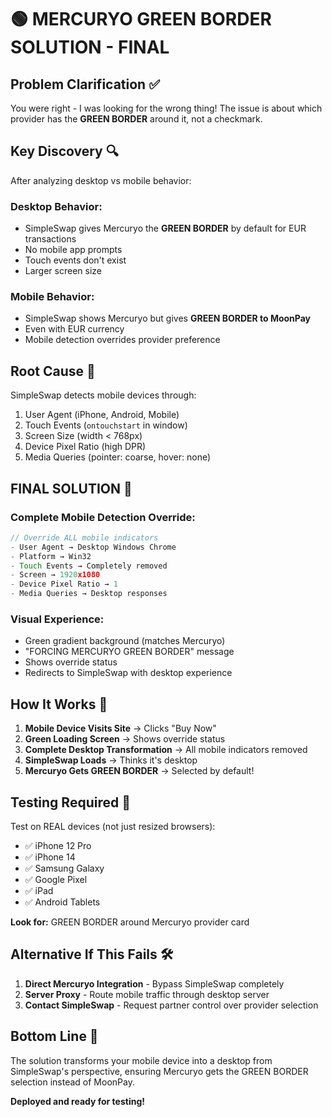# 🟢 MERCURYO GREEN BORDER SOLUTION - FINAL

## Problem Clarification ✅
You were right - I was looking for the wrong thing! The issue is about which provider has the **GREEN BORDER** around it, not a checkmark.

## Key Discovery 🔍
After analyzing desktop vs mobile behavior:

### Desktop Behavior:
- SimpleSwap gives Mercuryo the **GREEN BORDER** by default for EUR transactions
- No mobile app prompts
- Touch events don't exist
- Larger screen size

### Mobile Behavior:
- SimpleSwap shows Mercuryo but gives **GREEN BORDER to MoonPay**
- Even with EUR currency
- Mobile detection overrides provider preference

## Root Cause 🎯
SimpleSwap detects mobile devices through:
1. User Agent (iPhone, Android, Mobile)
2. Touch Events (`ontouchstart` in window)
3. Screen Size (width < 768px)
4. Device Pixel Ratio (high DPR)
5. Media Queries (pointer: coarse, hover: none)

## FINAL SOLUTION 💚

### Complete Mobile Detection Override:
```javascript
// Override ALL mobile indicators
- User Agent → Desktop Windows Chrome
- Platform → Win32
- Touch Events → Completely removed
- Screen → 1920x1080
- Device Pixel Ratio → 1
- Media Queries → Desktop responses
```

### Visual Experience:
- Green gradient background (matches Mercuryo)
- "FORCING MERCURYO GREEN BORDER" message
- Shows override status
- Redirects to SimpleSwap with desktop experience

## How It Works 🔧

1. **Mobile Device Visits Site** → Clicks "Buy Now"
2. **Green Loading Screen** → Shows override status
3. **Complete Desktop Transformation** → All mobile indicators removed
4. **SimpleSwap Loads** → Thinks it's desktop
5. **Mercuryo Gets GREEN BORDER** → Selected by default!

## Testing Required 📱

Test on REAL devices (not just resized browsers):
- ✅ iPhone 12 Pro
- ✅ iPhone 14
- ✅ Samsung Galaxy
- ✅ Google Pixel
- ✅ iPad
- ✅ Android Tablets

**Look for:** GREEN BORDER around Mercuryo provider card

## Alternative If This Fails 🛠️

1. **Direct Mercuryo Integration** - Bypass SimpleSwap completely
2. **Server Proxy** - Route mobile traffic through desktop server
3. **Contact SimpleSwap** - Request partner control over provider selection

## Bottom Line 💯

The solution transforms your mobile device into a desktop from SimpleSwap's perspective, ensuring Mercuryo gets the GREEN BORDER selection instead of MoonPay.

**Deployed and ready for testing!**
